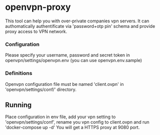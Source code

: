 # openvpn-proxy
This tool can help you with over-private companies vpn servers.
It can authomatically authentificate via 'password+otp pin' schema and provide proxy access to VPN network.

### Configuration
Please specify your username, password and secret token in openvpn/settings/openvpn.env (you can use openvpn.env.sample)

### Definitions 
Openvpn configuration file must be named 'client.ovpn' in 'openvpn/settings/conf/' directory.

## Running
Place configuration in env file, add your vpn setting to 'openvpn/settings/conf', rename you vpn config to client.ovpn and run 'docker-compose up -d'
You will get a HTTPS proxy at 9080 port.
